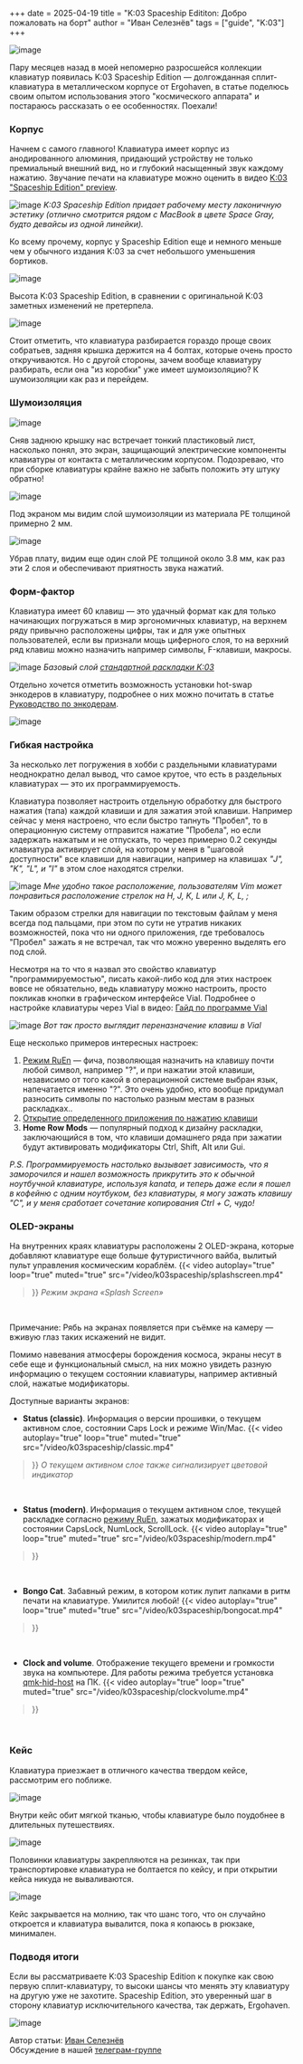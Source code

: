 +++
date = 2025-04-19
title = "K:03 Spaceship Edititon: Добро пожаловать на борт"
author = "Иван Селезнёв"
tags = ["guide", "K:03"]
+++

![image](/images/k03spaceship/1.jpg)

Пару месяцев назад в моей непомерно разросшейся коллекции клавиатур появилась K:03 Spaceship Edition — долгожданная сплит-клавиатура в металлическом корпусе от Ergohaven, в статье поделюсь своим опытом использования этого "космического аппарата" и постараюсь рассказать о ее особенностях.
Поехали!

### Корпус
Начнем с самого главного! Клавиатура имеет корпус из анодированного алюминия, придающий устройству не только премиальный внешний вид, но и глубокий насыщенный звук каждому нажатию. 
Звучание печати на клавиатуре можно оценить в видео [K:03 "Spaceship Edition" preview](https://youtu.be/KwxN4QEYbYo?si=Jye_W-u6q-q23yir).

![image](/images/k03spaceship/2.jpg)
*K:03 Spaceship Edition придает рабочему месту лаконичную эстетику (отлично смотрится рядом с MacBook в цвете Space Gray, будто девайсы из одной линейки).*


Ко всему прочему, корпус у Spaceship Edition еще и немного меньше чем у обычного издания K:03 за счет небольшого уменьшения бортиков.

![image](/images/k03spaceship/3.jpg)


Высота K:03 Spaceship Edition, в сравнении с оригинальной K:03 заметных изменений не претерпела. 

![image](/images/k03spaceship/4.jpg)


Стоит отметить, что клавиатура разбирается гораздо проще своих собратьев, задняя крышка держится на 4 болтах, которые очень просто откручиваются. Но с другой стороны, зачем вообще клавиатуру разбирать, если она "из коробки" уже имеет шумоизоляцию? К шумоизоляции как раз и перейдем.


### Шумоизоляция

![image](/images/k03spaceship/5.gif)

Сняв заднюю крышку нас встречает тонкий пластиковый лист, насколько понял, это экран, защищающий электрические компоненты клавиатуры от контакта с металлическим корпусом. Подозреваю, что при сборке клавиатуры крайне важно не забыть положить эту штуку обратно!

![image](/images/k03spaceship/6.jpg)

Под экраном мы видим слой шумоизоляции из материала PE толщиной примерно 2 мм.

![image](/images/k03spaceship/7.jpg)

Убрав плату, видим еще один слой PE толщиной около 3.8 мм, как раз эти 2 слоя и обеспечивают приятность звука нажатий.


### Форм-фактор
Клавиатура имеет 60 клавиш — это удачный формат как для только начинающих погружаться в мир эргономичных клавиатур, на верхнем ряду привычно расположены цифры, так и для уже опытных пользователей, если вы признали мощь циферного слоя, то на верхний ряд клавиш можно назначить например символы, F-клавиши, макросы. 

![image](/images/k03spaceship/8.png)
*Базовый слой [стандартной раскладки K:03](https://journey.ergohaven.xyz/pages/layouts_ru/#k03)*

Отдельно хочется отметить возможность установки hot-swap энкодеров в клавиатуру, подробнее о них можно почитать в статье [Руководство по энкодерам](https://journey.ergohaven.xyz/posts/encoders/). 

![image](/images/k03spaceship/9.jpg)


### Гибкая настройка
За несколько лет погружения в хобби с раздельными клавиатурами неоднократно делал вывод, что самое крутое, что есть в раздельных клавиатурах — это их программируемость.

Клавиатура позволяет настроить отдельную обработку для быстрого нажатия (тапа) каждой клавиши и для зажатия этой клавиши.
Например сейчас у меня настроено, что если быстро тапнуть "Пробел", то в операционную систему отправится нажатие "Пробела", но если задержать нажатым и не отпускать, то через примерно 0.2 секунды клавиатура активирует слой, на котором у меня в "шаговой доступности" все клавиши для навигации, например на клавишах *"J", "K", "L", и "I"* в этом слое находятся стрелки.

![image](/images/k03spaceship/10.png)
*Мне удобно такое расположение, пользователям Vim может понравиться расположение стрелок на H, J, K, L или J, K, L, ;*

Таким образом стрелки для навигации по текстовым файлам у меня всегда под пальцами, при этом по сути не утратив никаких возможностей, пока что ни одного приложения, где требовалось "Пробел" зажать я не встречал, так что можно уверенно выделять его под слой. 

Несмотря на то что я назвал это свойство клавиатур "программируемостью", писать какой-либо код для этих настроек вовсе не обязательно, ведь клавиатуру можно настроить, просто покликав кнопки в графическом интерфейсе Vial. Подробнее о настройке клавиатуры через Vial в видео: [Гайд по программе Vial](https://youtu.be/4ARpM-Ac9ew?si=TsigFKKS76epb21s)

![image](/images/k03spaceship/11.gif)
*Вот так просто выглядит переназначение клавиш в Vial*

Еще несколько примеров интересных настроек:
1) [Режим RuEn](https://journey.ergohaven.xyz/pages/docs/ruen/) — фича, позволяющая назначить на клавишу почти любой символ, например "?", и при нажатии этой клавиши, независимо от того какой в операционной системе выбран язык, напечатается именно "?". Это очень удобно, кто вообще придумал разносить символы по настолько разным местам в разных раскладках.. 
2) [Открытие определенного приложения по нажатию клавиши](https://journey.ergohaven.xyz/posts/layer_for_apps/)
3) **Home Row Mods** — популярный подход к дизайну раскладки, заключающийся в том, что клавиши домашнего ряда при зажатии будут активировать модификаторы Ctrl, Shift, Alt или Gui.

*P.S. Программируемость настолько вызывает зависимость, что я заморочился и нашел возможность прикрутить это к обычной ноутбучной клавиатуре, используя kanata, и теперь даже если я пошел в кофейню с одним ноутбуком, без клавиатуры, я могу зажать клавишу "C", и у меня сработает сочетание копирования Ctrl + C, чудо!*


### OLED-экраны
На внутренних краях клавиатуры расположены 2 OLED-экрана, которые добавляют клавиатуре еще больше футуристичного вайба, вылитый пульт управления космическим кораблём.
{{< video 
    autoplay="true"
    loop="true"
    muted="true"
    src="/video/k03spaceship/splashscreen.mp4" 
>}}
*Режим экрана «Splash Screen»*
<br />

Примечание: Рябь на экранах появляется при съёмке на камеру — вживую глаз таких искажений не видит.

Помимо навевания атмосферы борождения космоса, экраны несут в себе еще и функциональный смысл, на них можно увидеть разную информацию о текущем состоянии клавиатуры, например активный слой, нажатые модификаторы.

Доступные варианты экранов:
- **Status (classic)**. Информация о версии прошивки, о текущем активном слое, состоянии Caps Lock и режиме Win/Mac.
{{< video 
    autoplay="true"
    loop="true"
    muted="true"
    src="/video/k03spaceship/classic.mp4" 
>}}
*О текущем активном слое также сигнализирует цветовой индикатор*
<br />

- **Status (modern)**. Информация о текущем активном слое, текущей раскладке согласно [режиму RuEn](https://journey.ergohaven.xyz/pages/docs/ruen/), зажатых модификаторах и состоянии CapsLock, NumLock, ScrollLock.
{{< video 
    autoplay="true"
    loop="true"
    muted="true"
    src="/video/k03spaceship/modern.mp4" 
>}}
<br />

- **Bongo Cat**. Забавный режим, в котором котик лупит лапками в ритм печати на клавиатуре. Умилится любой!
{{< video 
    autoplay="true"
    loop="true"
    muted="true"
    src="/video/k03spaceship/bongocat.mp4" 
>}}
<br />

- **Clock and volume**. Отображение текущего времени и громкости звука на компьютере. Для работы режима требуется установка [qmk-hid-host](https://github.com/danil-tolkachev/qmk-hid-host/releases) на ПК.
{{< video 
    autoplay="true"
    loop="true"
    muted="true"
    src="/video/k03spaceship/clockvolume.mp4" 
>}}
<br />


### Кейс
Клавиатура приезжает в отличного качества твердом кейсе, рассмотрим его поближе. 

![image](/images/k03spaceship/17.jpg) 

Внутри кейс обит мягкой тканью, чтобы клавиатуре было поудобнее в длительных путешествиях.

![image](/images/k03spaceship/18.jpg) 

Половинки клавиатуры закрепляются на резинках, так при транспортировке клавиатура не болтается по кейсу, и при открытии кейса никуда не вываливаются.

![image](/images/k03spaceship/19.jpg) 

Кейс закрывается на молнию, так что шанс того, что он случайно откроется и клавиатура вывалится, пока я копаюсь в рюкзаке, минимален. 

### Подводя итоги
Если вы рассматриваете K:03 Spaceship Edition к покупке как свою первую сплит-клавиатуру, то высоки шансы что менять эту клавиатуру на другую уже не захотите. Spaceship Edition, это уверенный шаг в сторону клавиатур исключительного качества, так держать, Ergohaven. 

![image](/images/k03spaceship/20.jpg) 

Автор статьи: [Иван Селезнёв](https://t.me/Wanyan1337)  
Обсуждение в нашей [телеграм-группе](https://t.me/+E-mlq11c97AyZmY6)
